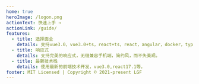 ```yaml
---
home: true
heroImage: /logon.png
actionText: 快速上手 →
actionLink: /guide/
features:
  - title: 选择面全
    details: 支持vue3.0，vue3.0+ts，react+ts，react，angular，docker，typescript，mysql。
  - title: 响应式
    details: 支持完美的响应式，无缝兼容手机端，简约风，而不失美观。
  - title: 最新技术栈
    details: 使用最新的前端技术开发，vue3.0,react17.1等。
footer: MIT Licensed | Copyright © 2021-present LGF
---
```


